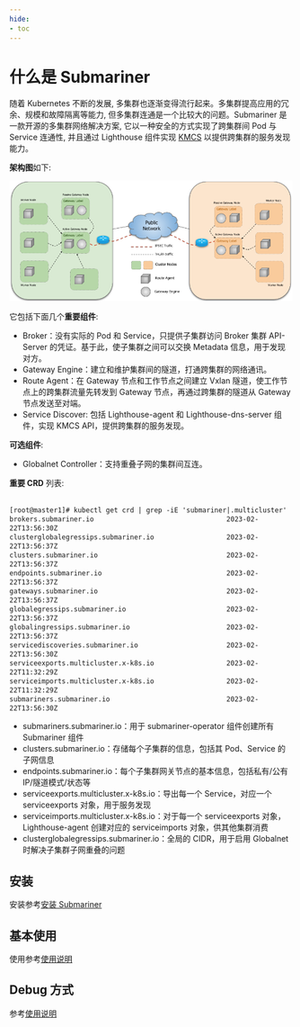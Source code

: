 ```yaml
---
hide:
- toc
---
```


# 什么是 Submariner

随着 Kubernetes 不断的发展, 多集群也逐渐变得流行起来。多集群提高应用的冗余、规模和故障隔离等能力, 但多集群连通是一个比较大的问题。Submariner 是一款开源的多集群网络解决方案, 它以一种安全的方式实现了跨集群间 Pod 与 Service 连通性, 并且通过 Lighthouse 组件实现 [KMCS](https://github.com/kubernetes/enhancements/tree/master/keps/sig-multicluster/1645-multi-cluster-services-api) 以提供跨集群的服务发现能力。

**架构图**如下:

![submariner](../../images/submariner.png)

它包括下面几个**重要组件**:

- Broker：没有实际的 Pod 和 Service，只提供子集群访问 Broker 集群 API-Server 的凭证。基于此，使子集群之间可以交换 Metadata 信息，用于发现对方。
- Gateway Engine：建立和维护集群间的隧道，打通跨集群的网络通讯。
- Route Agent：在 Gateway 节点和工作节点之间建立 Vxlan 隧道，使工作节点上的跨集群流量先转发到 Gateway 节点，再通过跨集群的隧道从 Gateway 节点发送至对端。
- Service Discover: 包括 Lighthouse-agent 和 Lighthouse-dns-server 组件，实现 KMCS API，提供跨集群的服务发现。

**可选组件**:

- Globalnet Controller：支持重叠子网的集群间互连。

**重要 CRD** 列表:

```shell

[root@master1]# kubectl get crd | grep -iE 'submariner|.multicluster'
brokers.submariner.io                                 2023-02-22T13:56:30Z
clusterglobalegressips.submariner.io                  2023-02-22T13:56:37Z
clusters.submariner.io                                2023-02-22T13:56:37Z
endpoints.submariner.io                               2023-02-22T13:56:37Z
gateways.submariner.io                                2023-02-22T13:56:37Z
globalegressips.submariner.io                         2023-02-22T13:56:37Z
globalingressips.submariner.io                        2023-02-22T13:56:37Z
servicediscoveries.submariner.io                      2023-02-22T13:56:30Z
serviceexports.multicluster.x-k8s.io                  2023-02-22T11:32:29Z
serviceimports.multicluster.x-k8s.io                  2023-02-22T11:32:29Z
submariners.submariner.io                             2023-02-22T13:56:30Z
```

- submariners.submariner.io：用于 submariner-operator 组件创建所有 Submariner 组件
- clusters.submariner.io：存储每个子集群的信息，包括其 Pod、Service 的子网信息
- endpoints.submariner.io：每个子集群网关节点的基本信息，包括私有/公有 IP/隧道模式/状态等
- serviceexports.multicluster.x-k8s.io：导出每一个 Service，对应一个 serviceexports 对象，用于服务发现
- serviceimports.multicluster.x-k8s.io：对于每一个 serviceexports 对象，Lighthouse-agent 创建对应的 serviceimports 对象，供其他集群消费
- clusterglobalegressips.submariner.io：全局的 CIDR，用于启用 Globalnet 时解决子集群子网重叠的问题

## 安装

安装参考[安装 Submariner](install.md)

## 基本使用

使用参考[使用说明](usage.md)

## Debug 方式

参考[使用说明](usage.md)